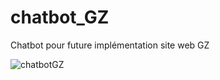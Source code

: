 # chatbot_GZ
Chatbot pour future implémentation site web GZ

![chatbotGZ](https://user-images.githubusercontent.com/57131581/88801935-ad475480-d1aa-11ea-877a-18abc450792a.jpg)
